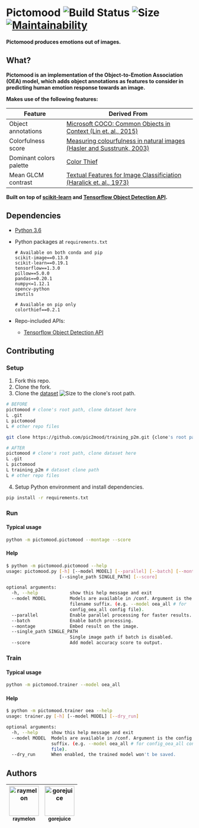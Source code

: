 # Pictomood ![Build Status](https://travis-ci.org/pic2mood/pictomood.svg) ![Size](https://github-size-badge.herokuapp.com/pic2mood/pictomood.svg) [![Maintainability](https://api.codeclimate.com/v1/badges/d2b65b4f93c3ab0234dc/maintainability)](https://codeclimate.com/github/pic2mood/pictomood/maintainability)

**Pictomood produces emotions out of images.**

## What?

**Pictomood is an implementation of the Object-to-Emotion Association (OEA) model, which adds object annotations as features to consider in predicting human emotion response towards an image.**

**Makes use of the following features:**

| Feature | Derived From
| - | -
| Object annotations | [Microsoft COCO: Common Objects in Context (Lin et. al., 2015)](http://arxiv.org/abs/1405.0312)
| Colorfulness score | [Measuring colourfulness in natural images (Hasler and  Susstrunk, 2003)](https://infoscience.epfl.ch/record/33994/files/HaslerS03.pdf)
| Dominant colors palette | [Color Thief](https://github.com/fengsp/color-thief-py)
| Mean GLCM contrast | [Textual Features for Image Classificiation (Haralick et. al., 1973)](http://haralick.org/journals/TexturalFeatures.pdf)

**Built on top of [scikit-learn](https://github.com/scikit-learn/scikit-learn) and [Tensorflow Object Detection API](https://github.com/tensorflow/models/tree/master/research/object_detection).**

## Dependencies

- [Python 3.6](https://www.python.org/)
- Python packages at `requirements.txt`

      # Available on both conda and pip
      scikit-image==0.13.0
      scikit-learn==0.19.1
      tensorflow==1.3.0
      pillow==5.0.0
      pandas==0.20.1
      numpy<=1.12.1
      opencv-python
      imutils

      # Available on pip only
      colorthief==0.2.1

- Repo-included APIs:
   - [Tensorflow Object Detection API](https://github.com/tensorflow/models/tree/master/research/object_detection)

## Contributing

### Setup

1. Fork this repo.
2. Clone the fork.
3. Clone the [dataset](https://github.com/pic2mood/training_p2m.git) ![Size](https://github-size-badge.herokuapp.com/pic2mood/training_p2m.svg) to the clone's root path.

```bash
# BEFORE
pictomood # clone's root path, clone dataset here
L .git
L pictomood
L # other repo files
```

```bash
git clone https://github.com/pic2mood/training_p2m.git {clone's root path}
```

```bash
# AFTER
pictomood # clone's root path, clone dataset here
L .git
L pictomood
L training_p2m # dataset clone path
L # other repo files
```

4. Setup Python environment and install dependencies.

```bash
pip install -r requirements.txt
```

### Run
#### Typical usage
```bash
python -m pictomood.pictomood --montage --score
```
#### Help
```bash
$ python -m pictomood.pictomood --help
usage: pictomood.py [-h] [--model MODEL] [--parallel] [--batch] [--montage]
                    [--single_path SINGLE_PATH] [--score]

optional arguments:
  -h, --help            show this help message and exit
  --model MODEL         Models are available in /conf. Argument is the config
                        filename suffix. (e.g. --model oea_all # for
                        config_oea_all config file).
  --parallel            Enable parallel processing for faster results.
  --batch               Enable batch processing.
  --montage             Embed result on the image.
  --single_path SINGLE_PATH
                        Single image path if batch is disabled.
  --score               Add model accuracy score to output.
```

### Train
#### Typical usage
```bash
python -m pictomood.trainer --model oea_all
```
#### Help
```bash
$ python -m pictomood.trainer oea --help
usage: trainer.py [-h] [--model MODEL] [--dry_run]

optional arguments:
  -h, --help     show this help message and exit
  --model MODEL  Models are available in /conf. Argument is the config filename
                 suffix. (e.g. --model oea_all # for config_oea_all config
                 file).
  --dry_run      When enabled, the trained model won't be saved.
```

## Authors

| [<img src="https://avatars1.githubusercontent.com/u/23053494?s=460&v=4" title="raymelon" width="80" height="80"><br/><sub>raymelon</sub>](https://github.com/raymelon)</br> | [<img src="https://avatars2.githubusercontent.com/u/27953463?s=460&v=4" title="gorejuice" width="80" height="80"><br/><sub>gorejuice</sub>](https://github.com/gorejuice)</br> |
| :---: | :---: |


